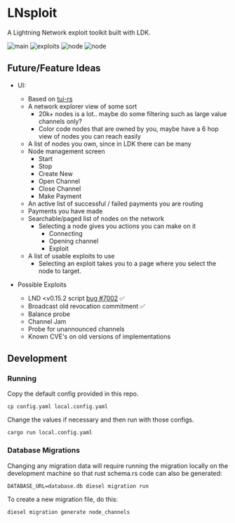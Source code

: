 # LNsploit

A Lightning Network exploit toolkit built with LDK.

![main](./docs/images/lnsploit-main.png)
![exploits](./docs/images/lnsploit-exploits.png)
![node](./docs/images/lnsploit-node.png)
![node](./docs/images/lnsploit-connect.png)

## Future/Feature Ideas

- UI:

  - Based on [tui-rs](https://github.com/fdehau/tui-rs)
  - A network explorer view of some sort
    - 20k+ nodes is a lot.. maybe do some filtering such as large value channels only?
    - Color code nodes that are owned by you, maybe have a 6 hop view of nodes you can reach easily
  - A list of nodes you own, since in LDK there can be many
  - Node management screen
    - Start
    - Stop
    - Create New
    - Open Channel
    - Close Channel
    - Make Payment
  - An active list of successful / failed payments you are routing
  - Payments you have made
  - Searchable/paged list of nodes on the network
    - Selecting a node gives you actions you can make on it
      - Connecting
      - Opening channel
      - Exploit
  - A list of usable exploits to use
    - Selecting an exploit takes you to a page where you select the node to target.

- Possible Exploits
  - LND <v0.15.2 script [bug #7002](https://github.com/lightningnetwork/lnd/issues/7002) ✅
  - Broadcast old revocation commitment ✅
  - Balance probe
  - Channel Jam
  - Probe for unannounced channels
  - Known CVE's on old versions of implementations

## Development

### Running

Copy the default config provided in this repo.

```
cp config.yaml local.config.yaml
```

Change the values if necessary and then run with those configs.

```
cargo run local.config.yaml
```

### Database Migrations

Changing any migration data will require running the migration locally on the development machine so that rust schema.rs code can also be generated:

```
DATABASE_URL=database.db diesel migration run
```

To create a new migration file, do this:

```
diesel migration generate node_channels
```
